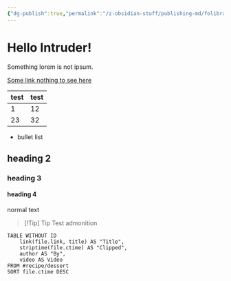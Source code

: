 ```yaml
---
{"dg-publish":true,"permalink":"/z-obsidian-stuff/publishing-md/folibrary-files/folibrary-homepage/","tags":"gardenEntry"}
---
```


# Hello Intruder!
Something lorem is not ipsum.

[Some link nothing to see here](https://twitch.tv/foliathr)

| test | test |
| ---- | ---- |
| 1    | 12   |
| 23   | 32     |

- bullet list 

## heading 2

### heading 3

#### heading 4

normal text

> [!Tip] Tip 
> Test admonition

```dataview
TABLE WITHOUT ID
	link(file.link, title) AS "Title",
	striptime(file.ctime) AS "Clipped",
	author AS "By",
	video AS Video
FROM #recipe/dessert 
SORT file.ctime DESC
```

